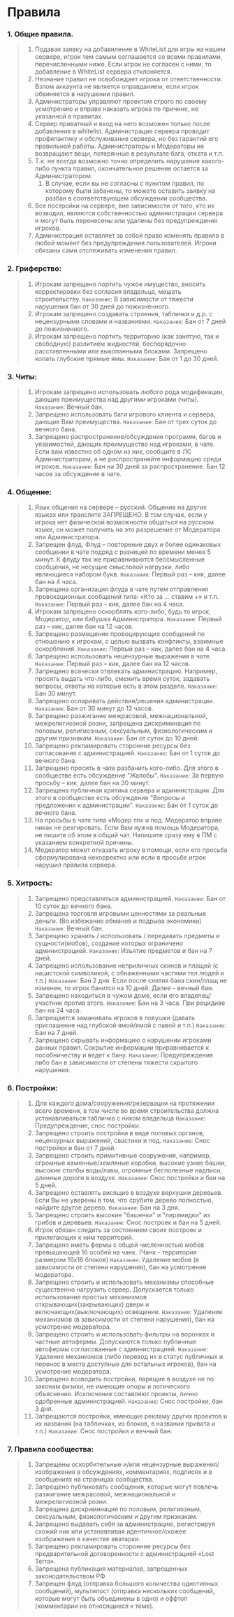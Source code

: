 <!-- TITLE: Правила -->
<!-- SUBTITLE: Правила поведения на сервере -->

# Правила

### 1. Общие правила.
>    1. Подавая заявку на добавиление в WhiteList для игры на нашем сервере, игрок тем самым соглашается со всеми правилами, перечисленными ниже. Если игрок не согласен с ними, то добавление в WhiteList сервера отклоняется.
>    2. Незнание правил не освобождает игрока от ответственности. Взлом аккаунта не является оправданием, если игрок обвиняется в нарушении правил.
>    3. Администраторы управляют проектом строго по своему усмотрению и вправе наказать игрока по причине, не указанной в правилах.
>    4. Сервер приватный и вход на него возможен только после добавления в whitelist. Администрация сервера проводит профилактику и обслуживание сервера, но без гарантий его правильной работы. Администраторы и Модераторы не возвращают вещи, потерянные в результате бага, отката и т.п.
>    5. Т.к. не всегда возможно точно определить нарушение какого-либо пункта правил, окончательное решение остается за Администратором.
>       1. В случае, если вы не согласны с пунктом правил, по которому были забанены, то можете оставить заявку на разбан в соответствующем обсуждении сообщества.
>    6. Все постройки на сервере, вне зависимости от того, кто их возводил, являются собственностью администрации сервера и могут быть перенесены или удалены без предупреждения игроков.
>    7. Администрация оставляет за собой право изменять правила в любой момент без предупреждения пользователей. Игроки обязаны сами отслеживать изменения правил.

### 2. Гриферство:
>    1. Игрокам запрещено портить чужое имущество, вносить корректировки без согласия владельца, мешать строительству.
>    `Наказание`: В зависимости от тяжести нарушения бан от 30 дней до пожизненного.
>    2. Игрокам запрещено создавать строения, таблички и д.р. с нецензурными словами и названиями.
>    `Наказание`: Бан от 7 дней до пожизненного.
>    3. Игрокам запрещено портить территорию (как занятую, так и свободную) разлитием жидкостей, беспорядочно расставленными или выкопанными блоками. Запрещено копать глубокие прямые ямы.
>    `Наказание`: Бан от 1 до 30 дней.

### 3. Читы:
>    1. Игрокам запрещено использовать любого рода модификации, дающие преимущества над другими игроками (читы).
>    `Наказание`: Вечный бан.
>    2. Запрещено использовать баги игрового клиента и сервера, дающие Вам преимущества.
>    `Наказание`: Бан от трех суток до вечного бана.
>    3. Запрещено распространение/обсуждение программ, багов и уязвимостей, дающих преимущество над игроками, в чате. Если вам известно об одном из них, сообщите в ЛС Администраторам, а не распространяйте информацию среди игроков.
>    `Наказание`: Бан на 30 дней за распространение. Бан 12 часов за обсуждение в чате.

### 4. Общение:
>    1. Язык общения на сервере – русский. Общение на других языках или транслите ЗАПРЕЩЕНО. В том случае, если у игрока нет физической возможности общаться на русском языке, он может получить на это разрешение от Модератора или Администратора.
>    2. Запрещен флуд. Флуд – повторение двух и более одинаковых сообщении в чате подряд с разницей по времени менее 5 минут. К флуду так же приравниваются бессмысленные сообщения, не несущие смысловой нагрузки, либо являющиеся набором букв.
>    `Наказание`: Первый раз – кик, далее бан на 4 часа.
>    3. Запрещена организация флуда в чате путем отправления провокационных сообщений типа: «Кто за … ставим +» и т.п.
>    `Наказание`: Первый раз – кик, далее бан на 4 часа.
>    4. Игрокам запрещено оскорблять кого-либо, будь то игрок, Модератор, или бабушка Администратора.
>    `Наказание`: Первый раз – кик, далее бан на 12 часов.
>    5. Запрещено размещение провоцирующих сообщений по отношению к игрокам, с целью вызвать конфликты, взаимные оскорбления.
>    `Наказание`: Первый раз – кик, далее бан на 4 часа.
>    6. Запрещено использовать нецензурные выражения в чате.
>    `Наказание`: Первый раз – кик, далее бан на 12 часов.
>    7. Запрещено всячески отвлекать администрацию. Например, просить выдать что-либо, сменить время суток, задавать вопросы, ответы на которые есть в этом разделе.
>    `Наказание`: Бан 30 минут.
>    8. Запрещено оспаривать действия/решения администрации.
>    `Наказание`: Бан от 30 минут до 12 часов.
>    9. Запрещено разжигание межрасовой, межнациональной, межрелигиозной розни, запрещена дискриминация по половым, религиозным, сексуальным, физиологическим и другим признакам.
>    `Наказание`: Бан от суток до 10 дней.
>    10. Запрещено рекламировать сторонние ресурсы без согласования с администрацией.
>    `Наказание`: Бан от 1 суток до вечного бана.
>    11. Запрещено просить в чате разбанить кого-либо. Для этого в сообществе есть обсуждение "Жалобы".
>    `Наказание`: За первую просьбу – кик, далее бан на 30 минут.
>    12. Запрещена публичная критика сервера и администрации. Для этого в сообществе есть обсуждение "Вопросы и предложения к администрации".
>    `Наказание`: Бан от 1 суток до вечного бана.
>    13. На просьбы в чате типа «Модер тп» и под. Модератор вправе никак не реагировать. Если Вам нужна помощь Модератора, не пишите об этом в общий чат. Напишите сразу ему в ПМ с указанием конкретной причины.
>    14. Модератор может отказать игроку в помощи, если его просьба сформулирована некорректно или если в просьбе игрок нарушил правила сервера.

### 5. Хитрость:
>    1. Запрещено представляться администрацией.
>    `Наказание`: Бан от 10 суток до вечного бана.
>    2. Запрещена торговля игровыми ценностями за реальные деньги. (Во избежание обманов и подрыва экономики)
>    `Наказание`: Вечный бан.
>    3. Запрещено хранить / использовать / передавать предметы и сущности(мобов), создание которых ограничено администрацией.
>    `Наказание`: Изъятие предметов и бан на 7 дней.
>    4. Запрещено использование неприличных скинов и плащей (с нацистской символикой, с обнаженными частями тел людей и т.п.)
>    `Наказание`: Бан 2 дня. Если после снятия бана скин/плащ не изменен, то игрок банится на 10 дней. Далее – вечный бан.
>    5. Запрещено находиться в чужом доме, если его владелец/участник против этого.
>    `Наказание`: Бан на 3 часа. При рецидиве бан на 24 часа.
>    6. Запрещается заманивать игроков в ловушки (давать приглашение над глубокой ямой/ямой с лавой и т.п.)
>    `Наказание`: Бан на 7 дней.
>    7. Запрещено скрывать информацию о нарушении игроками данных правил. Сокрытие информации приравнивается к пособничеству и ведет к бану.
>    `Наказание`: Предупреждение либо бан в зависимости от степени тяжести скрытого нарушения.

### 6. Постройки:
>    1. Для каждого дома/сооружения/резервации на протяжении всего времени, в том числе во время строительства должна устанавливаться табличка с ником владельца
>    `Наказание`: Предупреждение, снос постройки.
>    2. Запрещено строить постройки в виде половых органов, нецензурных выражений, свастики и под.
>    `Наказание`: Снос постройки и бан от 7 дней.
>    3. Запрещено строить примитивные сооружения, например, огромные каменные/земляные коробки, высокие узкие башни, высокие столбы воды/лавы, огромные бесполезные надписи, длинные дороги в воздухе.
>    `Наказание`: Снос постройки и бан на 5 дней.
>    4. Запрещено оставлять висящие в воздухе верхушки деревьев. Если Вы не уверены в том, что срубите дерево полностью, найдите другое дерево.
>    `Наказание`: Бан на 3 дня.
>    5. Запрещено строить высокие "башенки" и "пирамидки" из грибов и деревьев.
>    `Наказание`: Снос построек и бан на 5 дней.
>    6. Игрок обязан следить за состоянием своих построек и прилегающих к ним территорий.
>    7. Запрещено иметь фермы с общей численностью мобов превышающей 16 особей на чанк. (Чанк - территория размером 16х16 блоков)
>    `Наказание`: Удаление мобов (в зависимости от степени нарушения), бан на усмотрение модератора.
>    8. Запрещено строить и использовать механизмы способные существенно нагрузить сервер. Допускается только использование простых механихмов открывающих(закрывающих) двери и включающих(выключающих) освещение.
>    `Наказание`: Удаление механизмов (в зависимости от степени нарушения), бан на усмотрение модератора.
>    9. Запрещено строить и использовать фильтры на воронках и частные автофермы. Допускаются только публичные автофермы согласованные с администрацией.
>    `Наказание`: Удаление механизмов (либо перевод их в статус публичных и перенос в места доступные для остальных игроков), бан на усмотрение модератора.
>    10. Запрещено возводить постройки, парящие в воздухе не по законам физики, не имеющие опоры и логического объяснения. Исключение составляют проекты, лично одобренные администрацией.
>    `Наказание`: Снос постройки, бан 3 дня.
>    11. Запрещаются постройки, имеющие рекламу других проектов и их названия (на табличках, из блоков, в названии привата и т.п.)
>    `Наказание`: Снос постройки и вечный бан.

### 7. Правила сообщества:
>    1. Запрещены оскорбительные и/или нецензурные выражения/изображения в обсуждениях, комментариях, подписях и в сообщениях на страницах сообщества.
>    2. Запрещено публиковать сообщения, которые могут повлечь разжигание межрасовой, межнациональной и межрелигиозной розни.
>    3. Запрещена дискриминация по половым, религиозным, сексуальным, физиологическим и другим признакам.
>    4. Запрещено выдавать себя за администрацию, регистрируя схожий ник или устанавливая идентичное/схожее изображение в качестве аватарки.
>    5. Запрещено рекламировать сторонние ресурсы без предварительной договоренности с администрацией «Lost Terra».
>    6. Запрещена публикация материалов, запрещенных законодательством РФ.
>    7. Запрещен флуд (отправка большого количества однотипных сообщений), мультипост (отправка нескольких сообщений, которые могут быть объединены в одно) и оффтоп (комментарии не относящиеся к теме).